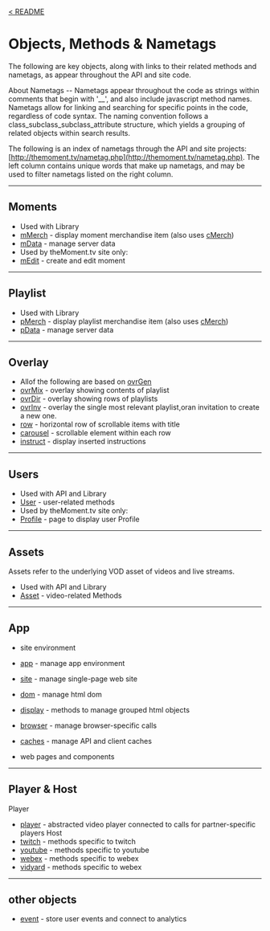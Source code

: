 <a name="top"></a>
[< README](/README.md#top)

# Objects, Methods & Nametags

The following are key objects, along with links to their related methods and nametags, as appear throughout the API and site code.

About Nametags -- Nametags appear throughout the code as strings within comments that begin with '__', and also include javascript method names.  Nametags allow for linking and searching for specific points in the code, regardless of code syntax. The naming convention follows a class_subclass_subclass_attribute structure, which yields a grouping of related objects within search results.

The following is an index of nametags through the API and site projects: [http://themoment.tv/nametag.php](http://themoment.tv/nametag.php). The left column contains unique words that make up nametags, and may be used to filter nametags listed on the right column.

------------------------------------------------
<a name="moment_object"></a>
## Moments

- Used with Library
 - [mMerch](http://themoment.tv/nametag.php#mMerch) - display moment merchandise item (also uses [cMerch](http://themoment.tv/nametag.php#cMerch))
 - [mData](http://themoment.tv/nametag.php#mData) - manage server data
- Used by theMoment.tv site only:
 - [mEdit](http://themoment.tv/nametag.php#mEdit) - create and edit moment

------------------------------------------------
<a name="playlist_object"></a>
## Playlist

- Used with Library
 - [pMerch](http://themoment.tv/nametag.php#pMerch) - display playlist merchandise item (also uses [cMerch](http://themoment.tv/nametag.php#cMerch))
 - [pData](http://themoment.tv/nametag.php#pData) - manage server data

------------------------------------------------
<a name="ovr_object"></a>
## Overlay

- Allof the following are based on [ovrGen](http://themoment.tv/nametag.php#ovrGen)
- [ovrMix](http://themoment.tv/nametag.php#ovrMix) - overlay showing contents of playlist
- [ovrDir](http://themoment.tv/nametag.php#ovrDir) - overlay showing rows of playlists
- [ovrInv](http://themoment.tv/nametag.php#ovrInv) - overlay the single most relevant playlist,oran invitation to create a new one.
- [row](http://themoment.tv/nametag.php#row) - horizontal row of scrollable items with title
- [carousel](http://themoment.tv/nametag.php#carousel) - scrollable element within each row
- [instruct](http://themoment.tv/nametag.php#instruct) - display inserted instructions

------------------------------------------------
<a name="user_object"></a>
## Users

- Used with API and Library
 - [User](http://themoment.tv/nametag.php#User) - user-related methods
- Used by theMoment.tv site only:
 - [Profile](http://themoment.tv/nametag.php#Profile) - page to display user Profile

------------------------------------------------
<a name="asset_object"></a>
## Assets

Assets refer to the underlying VOD asset of videos and live streams.

- Used with API and Library
 - [Asset](http://themoment.tv/nametag.php#asset) - video-related Methods

------------------------------------------------
<a name="app_object"></a>
## App

- site environment
 - [app](http://themoment.tv/nametag.php#app) - manage app environment
 - [site](http://themoment.tv/nametag.php#site) - manage single-page web site
 - [dom](http://themoment.tv/nametag.php#dom) - manage html dom
 - [display](http://themoment.tv/nametag.php#display) - methods to manage grouped html objects
 - [browser](http://themoment.tv/nametag.php#browser) - manage browser-specific calls
 - [caches](http://themoment.tv/nametag.php#caches) - manage API and client caches

- web pages and components


------------------------------------------------
<a name="player_object"></a>
<a name="host_object"></a>
## Player & Host

Player
- [player](http://themoment.tv/nametag.php#player) - abstracted video player connected to calls for partner-specific players
Host
- [twitch](http://themoment.tv/nametag.php#twitch) - methods specific to twitch
- [youtube](http://themoment.tv/nametag.php#youtube) - methods specific to youtube
- [webex](http://themoment.tv/nametag.php#webex) - methods specific to webex
- [vidyard](http://themoment.tv/nametag.php#vidyard) - methods specific to webex

------------------------------------------------
<a name="other_object"></a>
## other objects

- [event](http://themoment.tv/nametag.php#event) - store user events and connect to analytics
